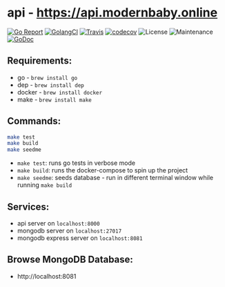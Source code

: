 # api - https://api.modernbaby.online

[![Go Report](https://goreportcard.com/badge/github.com/modernbabyonline/api)](https://goreportcard.com/report/github.com/modernbabyonline/api) [![GolangCI](https://golangci.com/badges/github.com/modernbabyonline/api.svg)](https://golangci.com/r/github.com/modernbabyonline/api) [![Travis](https://travis-ci.org/modernbabyonline/api.svg?branch=master)](https://travis-ci.org/modernbabyonline/api#) [![codecov](https://codecov.io/gh/modernbabyonline/api/branch/master/graph/badge.svg)](https://codecov.io/gh/modernbabyonline/api) ![License](https://img.shields.io/github/license/modernbabyonline/api.svg) ![Maintenance](https://img.shields.io/maintenance/yes/2018.svg) [![GoDoc](https://godoc.org/github.com/modernbabyonline/api?status.svg)](https://godoc.org/github.com/modernbabyonline/api)

## Requirements:
- go - `brew install go`
- dep - `brew install dep`
- docker - `brew install docker`
- make - `brew install make`

## Commands:
```bash
make test
make build
make seedme
```

- `make test`: runs go tests in verbose mode
- `make build`: runs the docker-compose to spin up the project
- `make seedme`: seeds database - run in different terminal window while running `make build`

## Services:
- api server on `localhost:8000`
- mongodb server on `localhost:27017`
- mongodb express server on `localhost:8081`

## Browse MongoDB Database:
- http://localhost:8081
